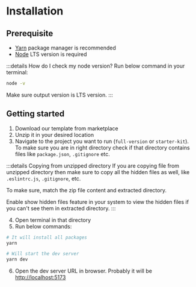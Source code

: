# Installation

## Prerequisite

- [Yarn](https://yarnpkg.com/) package manager is recommended
- [Node](https://nodejs.org/) LTS version is required

:::details How do I check my node version?
Run below command in your terminal:

```bash
node -v
```

Make sure output version is LTS version.
:::

## Getting started

1. Download our template from marketplace
2. Unzip it in your desired location
3. Navigate to the project you want to run (`full-version` or `starter-kit`). To make sure you are in right directory check if that directory contains files like `package.json`, `.gitignore` etc.

:::details Copying from unzipped directory
If you are copying file from unzipped directory then make sure to copy all the hidden files as well, like `.eslintrc.js`, `.gitignore`, etc.

To make sure, match the zip file content and extracted directory.

Enable show hidden files feature in your system to view the hidden files if you can't see them in extracted directory.
:::

4. Open terminal in that directory
5. Run below commands:

```bash
# It will install all packages
yarn

# Will start the dev server
yarn dev
```

6. Open the dev server URL in browser. Probably it will be [http://localhost:5173](http://localhost:5173)
